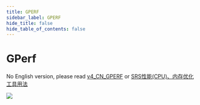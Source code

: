 ```yaml
---
title: GPERF
sidebar_label: GPERF
hide_title: false
hide_table_of_contents: false
---
```


# GPerf

No English version, please read [v4_CN_GPERF](./gperf.md) or [SRS性能(CPU)、内存优化工具用法](https://www.jianshu.com/p/6d4a89359352)

![](https://ossrs.io/gif/v1/sls.gif?site=ossrs.io&path=/lts/doc/en/v6/gperf)



